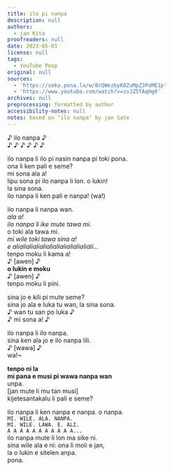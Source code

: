 ```yaml
---
title: ilo pi nanpa
description: null
authors:
  - jan Kita
proofreaders: null
date: 2023-05-01
license: null
tags:
  - YouTube Poop
original: null
sources:
  - 'https://seka.pona.la/w/8cQWezbyK8ZuMpZ3PoME1p'
  - 'https://www.youtube.com/watch?v=zvJZ5TAqHg0'
archives: null
preprocessing: formatted by author
accessibility-notes: null
notes: based on "ilo nanpa" by jan Sate
---
```


♪ ilo nanpa ♪  
♪ ♪ ♪ ♪ ♪ ♪

ilo nanpa li ilo pi nasin nanpa pi toki pona.  
ona li ken pali e seme?  
mi sona ala a!  
lipu sona pi ilo nanpa li lon. o lukin!  
la sina sona.  
ilo nanpa li ken pali e nanpa! (wa!)

ilo nanpa li nanpa wan.  
*ala a!*  
*ilo nanpa li ike mute tawa mi.*  
o toki ala tawa mi.  
*mi wile toki tawa sina a!*  
*e alialialialialialialialialialialiali...*  
tenpo moku li kama a!  
♪ [awen] ♪  
**o lukin e moku**  
♪ [awen] ♪  
tenpo moku li pini.

sina jo e kili pi mute seme?  
sina jo ala e luka tu wan, la sina sona.  
♪ wan tu san po luka ♪  
♪ mi sona a! ♪

ilo nanpa li ilo nanpa.  
sina ken ala jo e ilo nanpa lili.  
♪ [wawa] ♪  
wa!~

**tenpo ni la**  
**mi pana e musi pi wawa nanpa wan**  
unpa.  
[jan mute li mu tan musi]  
kijetesantakalu li pali e seme?

ilo nanpa li ken nanpa e nanpa. o nanpa.  
`MI. WILE. ALA. NANPA.`  
`MI. WILE. LAWA. E. ALI.`  
`A A A A A A A A A A A...`  
ilo nanpa mute li lon ma sike ni.  
sina wile ala e ni: ona li moli e jan,  
la o lukin e sitelen anpa.  
pona.
